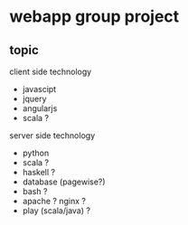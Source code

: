 # webapp group project
## topic <not decided>

client side technology
 - javascipt
 - jquery
 - angularjs
 - scala ?

server side technology
 - python
 - scala ?
 - haskell ?
 - database (pagewise?)
 - bash ?
 - apache ? nginx ?
 - play (scala/java) ?
